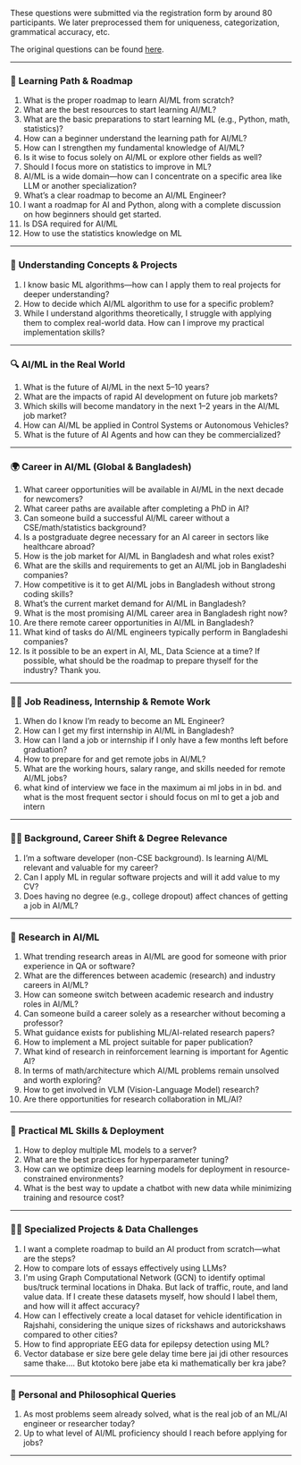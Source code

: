 These questions were submitted via the registration form by around 80 participants. We later preprocessed them for uniqueness, categorization, grammatical accuracy, etc.

The original questions can be found [here](https://docs.google.com/document/d/1WQgiObO269CnWGjyCJqx9-CX7aWynPV5CAspph0Uqzw/edit?usp=sharing). 

---

### 📘 **Learning Path & Roadmap**
1. What is the proper roadmap to learn AI/ML from scratch?
2. What are the best resources to start learning AI/ML?
3. What are the basic preparations to start learning ML (e.g., Python, math, statistics)?
4. How can a beginner understand the learning path for AI/ML?
5. How can I strengthen my fundamental knowledge of AI/ML?
6. Is it wise to focus solely on AI/ML or explore other fields as well?
7. Should I focus more on statistics to improve in ML?
8. AI/ML is a wide domain—how can I concentrate on a specific area like LLM or another specialization?
9. What’s a clear roadmap to become an AI/ML Engineer?
10. I want a roadmap for AI and Python, along with a complete discussion on how beginners should get started.
11. Is DSA required for AI/ML
12. How to use the statistics knowledge on ML

---

### 🧠 **Understanding Concepts & Projects**
1. I know basic ML algorithms—how can I apply them to real projects for deeper understanding?
2. How to decide which AI/ML algorithm to use for a specific problem?
3. While I understand algorithms theoretically, I struggle with applying them to complex real-world data. How can I improve my practical implementation skills?

---

### 🔍 **AI/ML in the Real World**
1. What is the future of AI/ML in the next 5–10 years?
2. What are the impacts of rapid AI development on future job markets?
3. Which skills will become mandatory in the next 1–2 years in the AI/ML job market?
4. How can AI/ML be applied in Control Systems or Autonomous Vehicles?
5. What is the future of AI Agents and how can they be commercialized?

---

### 🌍 **Career in AI/ML (Global & Bangladesh)**
1. What career opportunities will be available in AI/ML in the next decade for newcomers?
2. What career paths are available after completing a PhD in AI?
3. Can someone build a successful AI/ML career without a CSE/math/statistics background?
4. Is a postgraduate degree necessary for an AI career in sectors like healthcare abroad?
5. How is the job market for AI/ML in Bangladesh and what roles exist?
6. What are the skills and requirements to get an AI/ML job in Bangladeshi companies?
7. How competitive is it to get AI/ML jobs in Bangladesh without strong coding skills?
8. What’s the current market demand for AI/ML in Bangladesh?
9. What is the most promising AI/ML career area in Bangladesh right now?
10. Are there remote career opportunities in AI/ML in Bangladesh?
11. What kind of tasks do AI/ML engineers typically perform in Bangladeshi companies?
12. Is it possible to be an expert in AI, ML, Data Science at a time? If possible, what should be the roadmap to prepare thyself for the industry?  Thank you.


---

### 🧑‍💻 **Job Readiness, Internship & Remote Work**
1. When do I know I’m ready to become an ML Engineer?
2. How can I get my first internship in AI/ML in Bangladesh?
3. How can I land a job or internship if I only have a few months left before graduation?
4. How to prepare for and get remote jobs in AI/ML?
5. What are the working hours, salary range, and skills needed for remote AI/ML jobs?
6. what kind of interview  we face in the maximum ai ml jobs in in bd. and what is the most frequent sector i should focus on ml to get a job and intern

---

### 👩‍🎓 **Background, Career Shift & Degree Relevance**
1. I’m a software developer (non-CSE background). Is learning AI/ML relevant and valuable for my career?
2. Can I apply ML in regular software projects and will it add value to my CV?
3. Does having no degree (e.g., college dropout) affect chances of getting a job in AI/ML?

---

### 🔬 **Research in AI/ML**
1. What trending research areas in AI/ML are good for someone with prior experience in QA or software?
2. What are the differences between academic (research) and industry careers in AI/ML?
3. How can someone switch between academic research and industry roles in AI/ML?
4. Can someone build a career solely as a researcher without becoming a professor?
5. What guidance exists for publishing ML/AI-related research papers?
6. How to implement a ML project suitable for paper publication?
7. What kind of research in reinforcement learning is important for Agentic AI?
8. In terms of math/architecture which AI/ML problems remain unsolved and worth exploring?
9. How to get involved in VLM (Vision-Language Model) research?
10. Are there opportunities for research collaboration in ML/AI?

---

### 🧰 **Practical ML Skills & Deployment**
1. How to deploy multiple ML models to a server?
2. What are the best practices for hyperparameter tuning?
3. How can we optimize deep learning models for deployment in resource-constrained environments?
4. What is the best way to update a chatbot with new data while minimizing training and resource cost?

---

### 🧑‍🔬 **Specialized Projects & Data Challenges**
1. I want a complete roadmap to build an AI product from scratch—what are the steps?
2. How to compare lots of essays effectively using LLMs?
3. I'm using Graph Computational Network (GCN) to identify optimal bus/truck terminal locations in Dhaka. But lack of traffic, route, and land value data. If I create these datasets myself, how should I label them, and how will it affect accuracy?
4. How can I effectively create a local dataset for vehicle identification in Rajshahi, considering the unique sizes of rickshaws and autorickshaws compared to other cities?
5. How to find appropriate EEG data for epilepsy detection using ML?
6. Vector database er size bere gele delay time bere jai jdi other resources same thake.... But ktotoko bere jabe eta ki mathematically ber kra jabe?


---

### 🧭 **Personal and Philosophical Queries**
1. As most problems seem already solved, what is the real job of an ML/AI engineer or researcher today?
2. Up to what level of AI/ML proficiency should I reach before applying for jobs?

---



